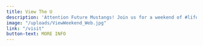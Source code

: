 ```yaml
---
title: View The U
description: 'Attention Future Mustangs! Join us for a weekend of #lifeattmu'
image: "/uploads/ViewWeekend_Web.jpg"
link: "/visit"
button-text: MORE INFO
---
```



